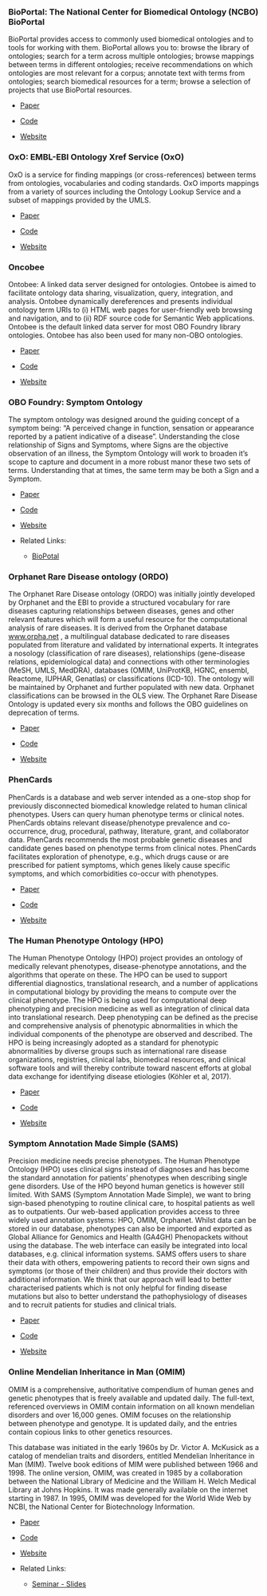 ### BioPortal: The National Center for Biomedical Ontology (NCBO) BioPortal

BioPortal provides access to commonly used biomedical ontologies and to tools for working with them. BioPortal allows you to: browse the library of ontologies; search for a term across multiple ontologies; browse mappings between terms in different ontologies; receive recommendations on which ontologies are most relevant for a corpus; annotate text with terms from ontologies; search biomedical resources for a term; browse a selection of projects that use BioPortal resources.

- [Paper]()

- [Code](https://github.com/ncbo)

- [Website](https://bioportal.bioontology.org/)

### OxO: EMBL-EBI Ontology Xref Service (OxO)

OxO is a service for finding mappings (or cross-references) between terms from ontologies, vocabularies and coding standards. OxO imports mappings from a variety of sources including the Ontology Lookup Service and a subset of mappings provided by the UMLS.

- [Paper]()

- [Code](https://github.com/EBISPOT/OxO)

- [Website](https://www.ebi.ac.uk/spot/oxo/index)

### Oncobee

Ontobee: A linked data server designed for ontologies. Ontobee is aimed to facilitate ontology data sharing, visualization, query, integration, and analysis. Ontobee dynamically dereferences and presents individual ontology term URIs to (i) HTML web pages for user-friendly web browsing and navigation, and to (ii) RDF source code for Semantic Web applications. Ontobee is the default linked data server for most OBO Foundry library ontologies. Ontobee has also been used for many non-OBO ontologies.

- [Paper]()

- [Code]()

- [Website](http://www.ontobee.org/)

### OBO Foundry: Symptom Ontology

The symptom ontology was designed around the guiding concept of a symptom being: “A perceived change in function, sensation or appearance reported by a patient indicative of a disease”. Understanding the close relationship of Signs and Symptoms, where Signs are the objective observation of an illness, the Symptom Ontology will work to broaden it’s scope to capture and document in a more robust manor these two sets of terms. Understanding that at times, the same term may be both a Sign and a Symptom.

- [Paper]()

- [Code](https://github.com/DiseaseOntology/SymptomOntology)

- [Website](https://obofoundry.org/ontology/symp.html)

- Related Links:

    - [BioPotal](https://bioportal.bioontology.org/ontologies/SYMP)

### Orphanet Rare Disease ontology (ORDO)

The Orphanet Rare Disease ontology (ORDO) was initially jointly developed by Orphanet and the EBI to provide a structured vocabulary for rare diseases capturing relationships between diseases, genes and other relevant features which will form a useful resource for the computational analysis of rare diseases. It is derived from the Orphanet database www.orpha.net , a multilingual database dedicated to rare diseases populated from literature and validated by international experts. It integrates a nosology (classification of rare diseases), relationships (gene-disease relations, epidemiological data) and connections with other terminologies (MeSH, UMLS, MedDRA), databases (OMIM, UniProtKB, HGNC, ensembl, Reactome, IUPHAR, Genatlas) or classifications (ICD-10).
The ontology will be maintained by Orphanet and further populated with new data. Orphanet classifications can be browsed in the OLS view. The Orphanet Rare Disease Ontology is updated every six months and follows the OBO guidelines on deprecation of terms.

- [Paper]()

- [Code]()

- [Website](https://www.orphadata.com/ordo/)


### PhenCards 

PhenCards is a database and web server intended as a one-stop shop for previously disconnected biomedical knowledge related to human clinical phenotypes. Users can query human phenotype terms or clinical notes. PhenCards obtains relevant disease/phenotype prevalence and co-occurrence, drug, procedural, pathway, literature, grant, and collaborator data. PhenCards recommends the most probable genetic diseases and candidate genes based on phenotype terms from clinical notes. PhenCards facilitates exploration of phenotype, e.g., which drugs cause or are prescribed for patient symptoms, which genes likely cause specific symptoms, and which comorbidities co-occur with phenotypes.

- [Paper](https://doi.org/10.1186/s13073-021-00909-8)

- [Code]()

- [Website](https://phencards.org/)


### The Human Phenotype Ontology (HPO)

The Human Phenotype Ontology (HPO) project provides an ontology of medically relevant phenotypes, disease-phenotype annotations, and the algorithms that operate on these. The HPO can be used to support differential diagnostics, translational research, and a number of applications in computational biology by providing the means to compute over the clinical phenotype. The HPO is being used for computational deep phenotyping and precision medicine as well as integration of clinical data into translational research. Deep phenotyping can be defined as the precise and comprehensive analysis of phenotypic abnormalities in which the individual components of the phenotype are observed and described. The HPO is being increasingly adopted as a standard for phenotypic abnormalities by diverse groups such as international rare disease organizations, registries, clinical labs, biomedical resources, and clinical software tools and will thereby contribute toward nascent efforts at global data exchange for identifying disease etiologies (Köhler et al, 2017).

- [Paper]()

- [Code]()

- [Website](https://hpo.jax.org/app/)


### Symptom Annotation Made Simple (SAMS)

Precision medicine needs precise phenotypes. The Human Phenotype Ontology (HPO) uses clinical signs instead of diagnoses and has become the standard annotation for patients’ phenotypes when describing single gene disorders. Use of the HPO beyond human genetics is however still limited. With SAMS (Symptom Annotation Made Simple), we want to bring sign-based phenotyping to routine clinical care, to hospital patients as well as to outpatients. Our web-based application provides access to three widely used annotation systems: HPO, OMIM, Orphanet. Whilst data can be stored in our database, phenotypes can also be imported and exported as Global Alliance for Genomics and Health (GA4GH) Phenopackets without using the database. The web interface can easily be integrated into local databases, e.g. clinical information systems. SAMS offers users to share their data with others, empowering patients to record their own signs and symptoms (or those of their children) and thus provide their doctors with additional information. We think that our approach will lead to better characterised patients which is not only helpful for finding disease mutations but also to better understand the pathophysiology of diseases and to recruit patients for studies and clinical trials.

- [Paper](https://www.ncbi.nlm.nih.gov/pmc/articles/PMC9252818/)

- [Code]()

- [Website](https://www.genecascade.org/SAMS/)


### Online Mendelian Inheritance in Man (OMIM)

OMIM is a comprehensive, authoritative compendium of human genes and genetic phenotypes that is freely available and updated daily. The full-text, referenced overviews in OMIM contain information on all known mendelian disorders and over 16,000 genes. OMIM focuses on the relationship between phenotype and genotype. It is updated daily, and the entries contain copious links to other genetics resources.

This database was initiated in the early 1960s by Dr. Victor A. McKusick as a catalog of mendelian traits and disorders, entitled Mendelian Inheritance in Man (MIM). Twelve book editions of MIM were published between 1966 and 1998. The online version, OMIM, was created in 1985 by a collaboration between the National Library of Medicine and the William H. Welch Medical Library at Johns Hopkins. It was made generally available on the internet starting in 1987. In 1995, OMIM was developed for the World Wide Web by NCBI, the National Center for Biotechnology Information.

- [Paper]()

- [Code]()

- [Website](https://www.omim.org/)

- Related Links:

    - [Seminar - Slides](http://www.cs.rpi.edu/~szymansk/fns.21/slides/20_Seminar_Vijay_Sadashivaiah_Human_Disease_Network_Final.pdf)
    